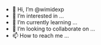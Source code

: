 - 👋 Hi, I’m @wimidexp
- 👀 I’m interested in ...
- 🌱 I’m currently learning ...
- 💞️ I’m looking to collaborate on ...
- 📫 How to reach me ...

<!---
wimidexp/wimidexp is a ✨ special ✨ repository because its `README.md` (this file) appears on your GitHub profile.
You can click the Preview link to take a look at your changes.
--->
